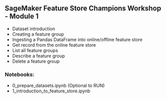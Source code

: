 ## SageMaker Feature Store Champions Workshop - Module 1

* Dataset introduction
* Creating a feature group
* Ingesting a Pandas DataFrame into online/offline feature store
* Get record from the online feature store
* List all feature groups
* Describe a feature group
* Delete a feature group

### Notebooks:
* 0_prepare_datasets.ipynb (Optional to RUN)
* 1_introduction_to_feature_store.ipynb